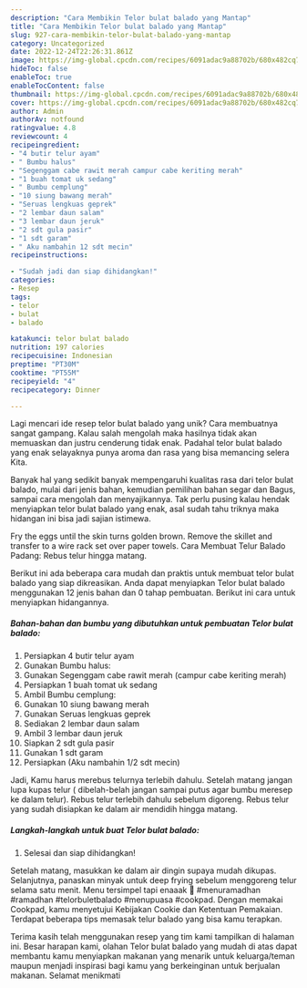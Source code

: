 ```yaml
---
description: "Cara Membikin Telor bulat balado yang Mantap"
title: "Cara Membikin Telor bulat balado yang Mantap"
slug: 927-cara-membikin-telor-bulat-balado-yang-mantap
category: Uncategorized
date: 2022-12-24T22:26:31.861Z
image: https://img-global.cpcdn.com/recipes/6091adac9a88702b/680x482cq70/telor-bulat-balado-foto-resep-utama.jpg
hideToc: false
enableToc: true
enableTocContent: false
thumbnail: https://img-global.cpcdn.com/recipes/6091adac9a88702b/680x482cq70/telor-bulat-balado-foto-resep-utama.jpg
cover: https://img-global.cpcdn.com/recipes/6091adac9a88702b/680x482cq70/telor-bulat-balado-foto-resep-utama.jpg
author: Admin
authorAv: notfound
ratingvalue: 4.8
reviewcount: 4
recipeingredient:
- "4 butir telur ayam"
- " Bumbu halus"
- "Segenggam cabe rawit merah campur cabe keriting merah"
- "1 buah tomat uk sedang"
- " Bumbu cemplung"
- "10 siung bawang merah"
- "Seruas lengkuas geprek"
- "2 lembar daun salam"
- "3 lembar daun jeruk"
- "2 sdt gula pasir"
- "1 sdt garam"
- " Aku nambahin 12 sdt mecin"
recipeinstructions:

- "Sudah jadi dan siap dihidangkan!"
categories:
- Resep
tags:
- telor
- bulat
- balado

katakunci: telor bulat balado 
nutrition: 197 calories
recipecuisine: Indonesian
preptime: "PT30M"
cooktime: "PT55M"
recipeyield: "4"
recipecategory: Dinner

---
```





Lagi mencari ide resep telor bulat balado yang unik? Cara membuatnya sangat gampang. Kalau salah mengolah maka hasilnya tidak akan memuaskan dan justru cenderung tidak enak. Padahal telor bulat balado yang enak selayaknya punya aroma dan rasa yang bisa memancing selera Kita.





Banyak hal yang sedikit banyak mempengaruhi kualitas rasa dari telor bulat balado, mulai dari jenis bahan, kemudian pemilihan bahan segar dan Bagus, sampai cara mengolah dan menyajikannya. Tak perlu pusing kalau hendak menyiapkan telor bulat balado yang enak,      asal sudah tahu triknya maka hidangan ini bisa jadi sajian istimewa.














Fry the eggs until the skin turns golden brown. Remove the skillet and transfer to a wire rack set over paper towels. Cara Membuat Telur Balado Padang: Rebus telur hingga matang.






Berikut ini ada beberapa cara mudah dan praktis untuk membuat telor bulat balado yang siap dikreasikan. Anda dapat menyiapkan Telor bulat balado menggunakan 12 jenis bahan dan 0 tahap pembuatan. Berikut ini cara untuk menyiapkan hidangannya.

<!--inarticleads1-->

##### Bahan-bahan dan bumbu yang dibutuhkan untuk pembuatan Telor bulat balado:

1. Persiapkan 4 butir telur ayam
1. Gunakan  Bumbu halus:
1. Gunakan Segenggam cabe rawit merah (campur cabe keriting merah)
1. Persiapkan 1 buah tomat uk sedang
1. Ambil  Bumbu cemplung:
1. Gunakan 10 siung bawang merah
1. Gunakan Seruas lengkuas geprek
1. Sediakan 2 lembar daun salam
1. Ambil 3 lembar daun jeruk
1. Siapkan 2 sdt gula pasir
1. Gunakan 1 sdt garam
1. Persiapkan  (Aku nambahin 1/2 sdt mecin)


Jadi, Kamu harus merebus telurnya terlebih dahulu. Setelah matang jangan lupa kupas telur ( dibelah-belah jangan sampai putus agar bumbu meresep ke dalam telur). Rebus telur terlebih dahulu sebelum digoreng. Rebus telur yang sudah disiapkan ke dalam air mendidih hingga matang. 

<!--inarticleads2-->

##### Langkah-langkah untuk buat Telor bulat balado:


1. Selesai dan siap dihidangkan!

Setelah matang, masukkan ke dalam air dingin supaya mudah dikupas. Selanjutnya, panaskan minyak untuk deep frying sebelum menggoreng telur selama satu menit. Menu tersimpel tapi enaaak 🥰 #menuramadhan #ramadhan #telorbuletbalado #menupuasa #cookpad. Dengan memakai Cookpad, kamu menyetujui Kebijakan Cookie dan Ketentuan Pemakaian. Terdapat beberapa tips memasak telur balado yang bisa kamu terapkan. 

Terima kasih telah menggunakan resep yang tim kami tampilkan di halaman ini. Besar harapan kami, olahan Telor bulat balado yang mudah di atas dapat membantu kamu menyiapkan makanan yang menarik untuk keluarga/teman maupun menjadi inspirasi bagi kamu yang berkeinginan untuk berjualan makanan. Selamat menikmati
